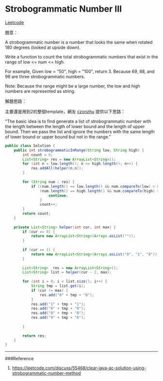 # Strobogrammatic Number III

[Leetcode](https://leetcode.com/problems/strobogrammatic-number-iii/)

題意：

A strobogrammatic number is a number that looks the same when rotated 180 degrees (looked at upside down).

Write a function to count the total strobogrammatic numbers that exist in the range of low <= num <= high.

For example,
Given low = "50", high = "100", return 3. Because 69, 88, and 96 are three strobogrammatic numbers.

Note:
Because the range might be a large number, the low and high numbers are represented as string.


解題思路：

主要還是用到2的整個template，網友 [czonzhu](https://leetcode.com/discuss/55468/clear-java-ac-solution-using-strobogrammatic-number-method) 提供以下思路：

"The basic idea is to find generate a list of strobogrammatic number with the length between the length of lower bound and the length of upper bound. Then we pass the list and ignore the numbers with the same length of lower bound or upper bound but not in the range."

```java
public class Solution {
    public int strobogrammaticInRange(String low, String high) {
        int count = 0;
        List<String> res = new ArrayList<String>();
        for (int n = low.length(); n <= high.length(); n++) {
            res.addAll(helper(n,n));
        }
        
        for (String num : res) {
            if ((num.length() == low.length() && num.compareTo(low) < 0) ||
                (num.length() == high.length() && num.compareTo(high) > 0)) {
                    continue;
                }
                count++;
        }
        return count;
    }
    
    private List<String> helper(int cur, int max) {
        if (cur == 0) {
            return new ArrayList<String>(Arrays.asList(""));
        }
        
        if (cur == 1) {
            return new ArrayList<String>(Arrays.asList("0", "1", "8"));
        }
        
        List<String>  res = new ArrayList<String>();
        List<String> list = helper(cur - 2, max);
        
        for (int i = 0; i < list.size(); i++) {
            String tmp = list.get(i);
            if (cur != max) {
                res.add("0" + tmp + "0");
            }
            res.add("1" + tmp + "1");
            res.add("6" + tmp + "9");
            res.add("8" + tmp + "8");
            res.add("9" + tmp + "6");
            
        }
        
        return res;
    }
}
```
---
###Reference
1. https://leetcode.com/discuss/55468/clear-java-ac-solution-using-strobogrammatic-number-method